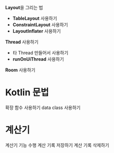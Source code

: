 **Layout**을 그리는 법

- **TableLayout** 사용하기
- **ConstraintLayout** 사용하기
- **LayoutInflater** 사용하기

**Thread** 사용하기

- 타 Thread 만들어서 사용하기
- **runOnUiThread** 사용하기

**Room** 사용하기

# Kotlin 문법

확장 함수 사용하기
data class 사용하기

# 계산기

계산기 기능 수행
계산 기록 저장하기
계산 기록 삭제하기
